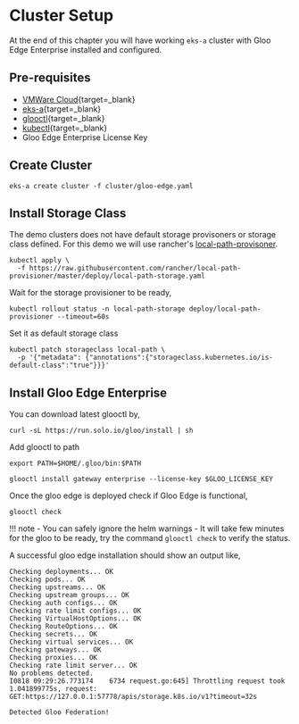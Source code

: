 # Cluster Setup

At the end of this chapter you will have working `eks-a` cluster with Gloo Edge Enterprise installed and configured.

## Pre-requisites

- [VMWare Cloud](https://vmc.vmware.com){target=_blank}
- [eks-a](https://example.com/eks-a){target=_blank}
- [glooctl](https://docs.solo.io/gloo-edge/latest/getting_started/){target=_blank}
- [kubectl](https://kubectl.docs.kubernetes.io/installation/kubectl/){target=_blank}
- Gloo Edge Enterprise License Key

## Create Cluster

```shell
eks-a create cluster -f cluster/gloo-edge.yaml
```

## Install Storage Class

The demo clusters does not have default storage provisoners or storage class defined. For this demo we will use rancher's [local-path-provisoner](https://github.com/rancher/local-path-provisioner).

```shell
kubectl apply \
  -f https://raw.githubusercontent.com/rancher/local-path-provisioner/master/deploy/local-path-storage.yaml
```

Wait for the storage provisioner to be ready,

```shell
kubectl rollout status -n local-path-storage deploy/local-path-provisioner --timeout=60s
```

Set it as default storage class

```shell
kubectl patch storageclass local-path \
  -p '{"metadata": {"annotations":{"storageclass.kubernetes.io/is-default-class":"true"}}}'
```

## Install Gloo Edge Enterprise

You can download latest glooctl by,

```shell
curl -sL https://run.solo.io/gloo/install | sh
```

Add glooctl to path

```shell
export PATH=$HOME/.gloo/bin:$PATH
```

```shell
glooctl install gateway enterprise --license-key $GLOO_LICENSE_KEY
```

Once the gloo edge is deployed check if Gloo Edge is functional,

```shell
glooctl check
```

!!! note
    - You can safely ignore the helm warnings
    - It will take few minutes for the gloo to be ready, try the command `glooctl check` to verify the status.

A successful gloo edge installation should show an output like,

```text
Checking deployments... OK
Checking pods... OK
Checking upstreams... OK
Checking upstream groups... OK
Checking auth configs... OK
Checking rate limit configs... OK
Checking VirtualHostOptions... OK
Checking RouteOptions... OK
Checking secrets... OK
Checking virtual services... OK
Checking gateways... OK
Checking proxies... OK
Checking rate limit server... OK
No problems detected.
I0818 09:29:26.773174    6734 request.go:645] Throttling request took 1.041899775s, request: GET:https://127.0.0.1:57778/apis/storage.k8s.io/v1?timeout=32s

Detected Gloo Federation!
```
